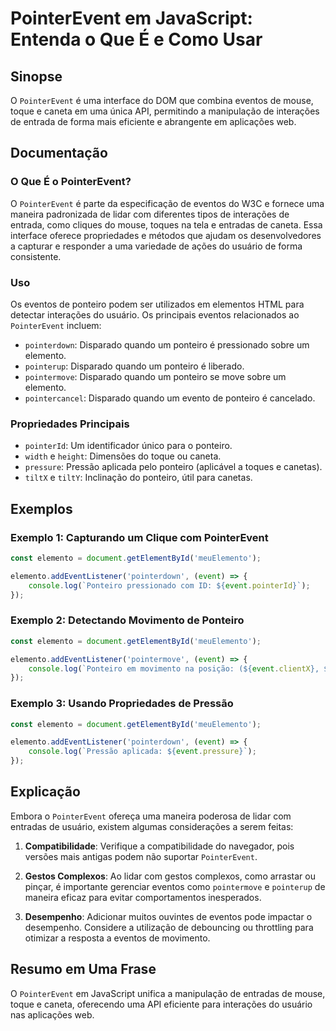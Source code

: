 <!--
Meta Description: # PointerEvent em JavaScript: Entenda o Que É e Como Usar ## Sinopse O `PointerEvent` é uma interface do DOM que combina eventos de mouse, toque e can...
Meta Keywords: ponteiro, pointerevent, elemento, uma, eventos
-->

# PointerEvent em JavaScript: Entenda o Que É e Como Usar

## Sinopse
O `PointerEvent` é uma interface do DOM que combina eventos de mouse, toque e caneta em uma única API, permitindo a manipulação de interações de entrada de forma mais eficiente e abrangente em aplicações web.

## Documentação
### O Que É o PointerEvent?
O `PointerEvent` é parte da especificação de eventos do W3C e fornece uma maneira padronizada de lidar com diferentes tipos de interações de entrada, como cliques do mouse, toques na tela e entradas de caneta. Essa interface oferece propriedades e métodos que ajudam os desenvolvedores a capturar e responder a uma variedade de ações do usuário de forma consistente.

### Uso
Os eventos de ponteiro podem ser utilizados em elementos HTML para detectar interações do usuário. Os principais eventos relacionados ao `PointerEvent` incluem:

- `pointerdown`: Disparado quando um ponteiro é pressionado sobre um elemento.
- `pointerup`: Disparado quando um ponteiro é liberado.
- `pointermove`: Disparado quando um ponteiro se move sobre um elemento.
- `pointercancel`: Disparado quando um evento de ponteiro é cancelado.

### Propriedades Principais
- `pointerId`: Um identificador único para o ponteiro.
- `width` e `height`: Dimensões do toque ou caneta.
- `pressure`: Pressão aplicada pelo ponteiro (aplicável a toques e canetas).
- `tiltX` e `tiltY`: Inclinação do ponteiro, útil para canetas.

## Exemplos
### Exemplo 1: Capturando um Clique com PointerEvent
```javascript
const elemento = document.getElementById('meuElemento');

elemento.addEventListener('pointerdown', (event) => {
    console.log(`Ponteiro pressionado com ID: ${event.pointerId}`);
});
```

### Exemplo 2: Detectando Movimento de Ponteiro
```javascript
const elemento = document.getElementById('meuElemento');

elemento.addEventListener('pointermove', (event) => {
    console.log(`Ponteiro em movimento na posição: (${event.clientX}, ${event.clientY})`);
});
```

### Exemplo 3: Usando Propriedades de Pressão
```javascript
const elemento = document.getElementById('meuElemento');

elemento.addEventListener('pointerdown', (event) => {
    console.log(`Pressão aplicada: ${event.pressure}`);
});
```

## Explicação
Embora o `PointerEvent` ofereça uma maneira poderosa de lidar com entradas de usuário, existem algumas considerações a serem feitas:

1. **Compatibilidade**: Verifique a compatibilidade do navegador, pois versões mais antigas podem não suportar `PointerEvent`.
   
2. **Gestos Complexos**: Ao lidar com gestos complexos, como arrastar ou pinçar, é importante gerenciar eventos como `pointermove` e `pointerup` de maneira eficaz para evitar comportamentos inesperados.

3. **Desempenho**: Adicionar muitos ouvintes de eventos pode impactar o desempenho. Considere a utilização de debouncing ou throttling para otimizar a resposta a eventos de movimento.

## Resumo em Uma Frase
O `PointerEvent` em JavaScript unifica a manipulação de entradas de mouse, toque e caneta, oferecendo uma API eficiente para interações do usuário nas aplicações web.